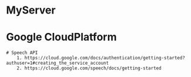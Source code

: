 # MyServer
# Google CloudPlatform
    # Speech API
        1. https://cloud.google.com/docs/authentication/getting-started?authuser=1#creating_the_service_account
        2. https://cloud.google.com/speech/docs/getting-started
     